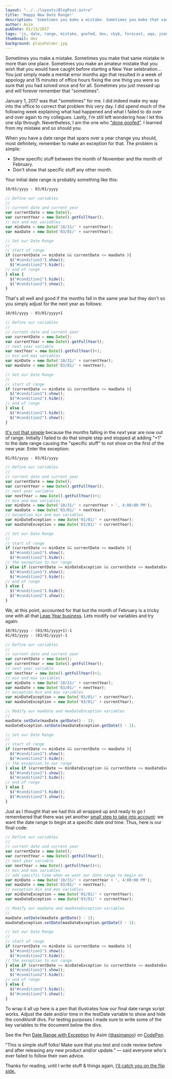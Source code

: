 ```yaml
---
layout: "../../layouts/BlogPost.astro"
title: 'Happy New Date Range!'
description: 'Sometimes you make a mistake. Sometimes you make that same mistake in more than one place. Sometimes you make an amateur mistake that you wish that you would have caught before starting a New Year selebration... You just simply made a mental error months ago that resulted in a week of appology and 15 miinutes of office hours fixing the one thing you were so sure that you had solved once and for all. Sometimes you just messed up and will forever remember that "sometimes".'
author: Asim
pubDate: 01/13/2017
tags: 'js, date, range, mistake, goofed, dev, cbyb, forecast, aqa, json, xml'
thumbnail: dev
background: placeholder.jpg
---
```


Sometimes you make a mistake. Sometimes you make that same mistake in more than one place. Sometimes you make an amateur mistake that you wish that you would have caught before starting a New Year selebration... You just simply made a mental error months ago that resulted in a week of appology and 15 minutes of office hours fixing the one thing you were so sure that you had solved once and for all. Sometimes you just messed up and will forever remember that "sometimes". 

January 1, 2017 was that "sometimes" for me. I did indeed make my way into the office to correct that problem this very day. I did spend much of the following week explaining what had happened and what I failed to do over and over again to my collegues. Lastly, I'm still left wondering how I let this one slip through. Nevertheless, I am the one who <a href="http://i.imgur.com/daLlJjg.jpg" target="_blank">"done goofed"</a>. I learned from my mistake and so should you.

When you have a date range that spans over a year change you should, most definitely, remember to make an exception for that. The problem is simple: 

* Show specific stuff between the month of November and the month of February. 
* Don't show that specific stuff any other month.

Your initial date range is probably something like this:

```html
10/01/yyyy - 03/01/yyyy
```

```js
// Define our variables
// 
// current date and current year
var currentDate = new Date(); 
var currentYear = new Date().getFullYear(); 
// min and max variables
var minDate = new Date('10/31/' + currentYear); 
var maxDate = new Date('03/01/' + currentYear);

// Set our Date Range
//
// start of range 
if (currentDate >= minDate && currentDate <= maxDate ){ 
  $("#condition1").show(); 
  $("#condition2").hide();  
// end of range  
} else { 
  $("#condition1").hide(); 
  $("#condition2").show(); 
}
```

That's all well and good if the months fall in the same year but they don't so you simply adjust for the next year as follows:

```html
10/01/yyyy - 03/01/yyyy+1
```

```js
// Define our variables
//
// current date and current year
var currentDate = new Date(); 
var currentYear = new Date().getFullYear();
// next year variable 
var nextYear = new Date().getFullYear()+1;
// min and max variables 
var minDate = new Date('10/31/' + currentYear); 
var maxDate = new Date('03/01/' + nextYear);

// Set our Date Range
// 
// start of range 
if (currentDate >= minDate && currentDate <= maxDate ){ 
  $("#condition1").show(); 
  $("#condition2").hide(); 
// end of range   
} else { 
  $("#condition1").hide(); 
  $("#condition2").show(); 
}
```

<a href="https://nkayesel.files.wordpress.com/2013/06/no-its-not.gif?w=500&h=281" target="_blank">It's not that simple</a> because the months falling in the *next* year are now out of range. Initially I failed to do that simple step and stopped at adding "+1" to the date range causing the "specific stuff" to not show on the first of the new year. Enter the exception:

```html
01/01/yyyy - 03/01/yyyy
```

```js
// Define our variables
//
// current date and current year
var currentDate = new Date(); 
var currentYear = new Date().getFullYear();
// next year variable  
var nextYear = new Date().getFullYear()+1;
// min and max variables  
var minDate = new Date('10/31/' + currentYear + ', 4:00:00 PM'); 
var maxDate = new Date('03/01/' + nextYear);
// exception min and max variables
var minDateException = new Date('01/01/' + currentYear); 
var maxDateException = new Date('03/01/' + currentYear); 

// Set our Date Range
//
// start of range  
if (currentDate >= minDate && currentDate <= maxDate ){ 
  $("#condition1").show(); 
  $("#condition2").hide();  
// the exception to our range
} else if (currentDate >= minDateException && currentDate <= maxDateException ){ 
  $("#condition1").show(); 
  $("#condition2").hide(); 
// end of range 
} else { 
  $("#condition1").hide(); 
  $("#condition2").show(); 
}
```

We, at this point, accounted for that but the month of February is a tricky one with all that <a href="http://i.imgur.com/uLVEt.gif" target="_blank">Leap Year business</a>. Lets modify our variables and try again:

```html
10/01/yyyy - (03/01/yyyy+1)-1
01/01/yyyy - (03/01/yyyy)-1
```

```js
// Define our variables
// 
// current date and current year
var currentDate = new Date(); 
var currentYear = new Date().getFullYear();
// next year variable  
var nextYear = new Date().getFullYear()+1;
// min and max variables   
var minDate = new Date('10/31/' + currentYear); 
var maxDate = new Date('03/01/' + nextYear);
// exception min and max variables
var minDateException = new Date('01/01/' + currentYear); 
var maxDateException = new Date('03/01/' + currentYear); 

// Modify our maxDate and maxDateException variables 
// 
maxDate.setDate(maxDate.getDate() - 1);
maxDateException.setDate(maxDateException.getDate() - 1);

// Set our Date Range
// 
// start of range 
if (currentDate >= minDate && currentDate <= maxDate ){ 
  $("#condition1").show(); 
  $("#condition2").hide(); 
// the exception to our range 
} else if (currentDate >= minDateException && currentDate <= maxDateException ){ 
  $("#condition1").show(); 
  $("#condition2").hide();
// end of range  
} else { 
  $("#condition1").hide(); 
  $("#condition2").show(); 
}
```

Just as I thought that we had this all wrapped up and ready to go I remembered that there was yet another <a href="http://i.imgur.com/e4Iz3iP.jpg" target="_blank">small step to take into account</a>: we want the date range to begin at a specific date *and* time. Thus, here is our final code:

```js
// Define our variables
// 
// current date and current year
var currentDate = new Date(); 
var currentYear = new Date().getFullYear();
// next year variable  
var nextYear = new Date().getFullYear()+1;
// min and max variables  
// add specific time when we want our date range to begin on 
var minDate = new Date('10/31/' + currentYear + ', 4:00:00 PM'); 
var maxDate = new Date('03/01/' + nextYear);
// exception min and max variables
var minDateException = new Date('01/01/' + currentYear); 
var maxDateException = new Date('03/01/' + currentYear); 

// Modify our maxDate and maxDateException variables 
// 
maxDate.setDate(maxDate.getDate() - 1);
maxDateException.setDate(maxDateException.getDate() - 1);

// Set our Date Range
// 
// start of range 
if (currentDate >= minDate && currentDate <= maxDate ){ 
  $("#condition1").show(); 
  $("#condition2").hide();
// the exception to our range  
} else if (currentDate >= minDateException && currentDate <= maxDateException ){ 
  $("#condition1").show(); 
  $("#condition2").hide(); 
// end of range 
} else { 
  $("#condition1").hide(); 
  $("#condition2").show(); 
}
```

To wrap it all up here is a pen that illustrates how our final date range script works. Adjust the date and/or time in the <span class="inline">testDate</span> variable to show and hide the <span class="inline">condition#</span> divs. For testing purposes I made sure to write some of the key variables to the document below the divs.

<p data-height="300" data-theme-id="0" data-slug-hash="EZVKwE" data-default-tab="js,result" data-user="asimanov" data-embed-version="2" data-pen-title="Date Range with Exception" class="codepen">See the Pen <a href="http://codepen.io/asimanov/pen/EZVKwE/">Date Range with Exception</a> by Asim (<a href="http://codepen.io/asimanov">@asimanov</a>) on <a href="http://codepen.io">CodePen</a>.</p>
<script async src="https://production-assets.codepen.io/assets/embed/ei.js"></script>

"This is simple stuff folks! Make sure that you test and code review before and after releasing any new product and/or update." &mdash; said everyone who's ever failed to follow their own advice.

Thanks for reading, until I write stuff &amp; things again, <a href="http://i.imgur.com/yjc1Ykq.gif" target="_blank">I'll catch you on the flip side.</a>